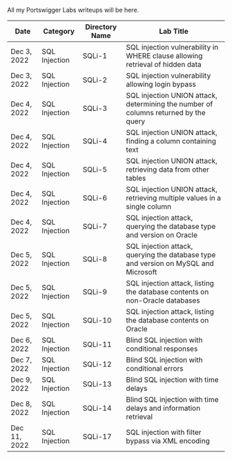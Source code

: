 All my Portswigger Labs writeups will be here.

Date	 	  | Category      | Directory Name | Lab Title
--------------|---------------|----------------|----------------------
Dec 3, 2022   | SQL Injection | SQLi-1         | SQL injection vulnerability in WHERE clause allowing retrieval of hidden data
Dec 3, 2022   | SQL Injection | SQLi-2         | SQL injection vulnerability allowing login bypass
Dec 4, 2022   | SQL Injection | SQLi-3         | SQL injection UNION attack, determining the number of columns returned by the query
Dec 4, 2022   | SQL Injection | SQLi-4         | SQL injection UNION attack, finding a column containing text
Dec 4, 2022   | SQL Injection | SQLi-5         | SQL injection UNION attack, retrieving data from other tables
Dec 4, 2022   | SQL Injection | SQLi-6         | SQL injection UNION attack, retrieving multiple values in a single column
Dec 4, 2022   | SQL Injection | SQLi-7         | SQL injection attack, querying the database type and version on Oracle
Dec 5, 2022   | SQL Injection | SQLi-8         | SQL injection attack, querying the database type and version on MySQL and Microsoft
Dec 5, 2022   | SQL Injection | SQLi-9         | SQL injection attack, listing the database contents on non-Oracle databases
Dec 5, 2022   | SQL Injection | SQLi-10        | SQL injection attack, listing the database contents on Oracle
Dec 6, 2022   | SQL Injection | SQLi-11        | Blind SQL injection with conditional responses
Dec 7, 2022   | SQL Injection | SQLi-12        | Blind SQL injection with conditional errors
Dec 9, 2022   | SQL Injection | SQLi-13        | Blind SQL injection with time delays
Dec 8, 2022   | SQL Injection | SQLi-14        | Blind SQL injection with time delays and information retrieval
Dec 11, 2022  | SQL Injection | SQLi-17        | SQL injection with filter bypass via XML encoding	